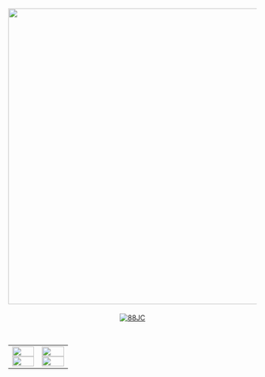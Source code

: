 <body>
    <h1 align="center"> 
<img src="https://github.com/jeckydo/jeckydo/blob/main/Assets/Name.svg" width="600px"></h1>
</h1>
<p align="center">
  <a href="https://github.com/88JC/" target="_blank">
    <img src="https://komarev.com/ghpvc/?username=88JC&label=Profile%20views&style=flat-square" alt="88JC"/>
  </a>
</p>
<div align="center">
    <br>
    <table>
    <td align="center" width="50%">
      <img width="100%" src="https://lanyard-profile-readme.vercel.app/api/169711695932030976"/>
      <img width="100%" src="https://github-readme-streak-stats.herokuapp.com/?user=88JC&theme=dark&background=202225&border_color=202225&hide_border=true&stroke=202225"/>
    </td>
    <td align="center" width="50%">
      <img width="100%" src="https://readme-stats-plum-two.vercel.app/api?username=88JC&show_icons=true&include_all_commits=true&theme=dark&count_private=true&custom_title=Github%20Stats&bg_color=202225&border_color=202225&icon_color=58a6ff"/>
      <img width="100%" src="https://readme-stats-plum-two.vercel.app/api/top-langs/?username=88JC&theme=dark&bg_color=202225&layout=compact&border_color=202225&langs_count=10"/>
    </td>
    </table>
  </div>
</body>

</html>
